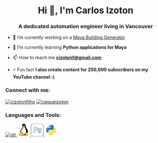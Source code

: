 <h1 align="center">Hi 👋, I'm Carlos Izoton</h1>
<h3 align="center">A dedicated automation engineer living in Vancouver</h3>

- 🔭 I’m currently working on a [Maya Building Generator](https://github.com/caiqueizoton/maya-building-generator)

- 🌱 I’m currently learning **Python applications for Maya**

- 📫 How to reach me **cizotonf@gmail.com**

- ⚡ Fun fact **I also create content for 250,000 subscribers on my YouTube channel :)**

<h3 align="left">Connect with me:</h3>
<p align="left">
<a href="https://linkedin.com/in/cizotonfilho" target="blank"><img align="center" src="https://raw.githubusercontent.com/rahuldkjain/github-profile-readme-generator/master/src/images/icons/Social/linked-in-alt.svg" alt="cizotonfilho" height="30" width="40" /></a>
<a href="https://www.youtube.com/c/caiqueizoton" target="blank"><img align="center" src="https://raw.githubusercontent.com/rahuldkjain/github-profile-readme-generator/master/src/images/icons/Social/youtube.svg" alt="caiqueizoton" height="30" width="40" /></a>
</p>

<h3 align="left">Languages and Tools:</h3>
<p align="left"> <a href="https://git-scm.com/" target="_blank" rel="noreferrer"> <img src="https://www.vectorlogo.zone/logos/git-scm/git-scm-icon.svg" alt="git" width="40" height="40"/> </a> <a href="https://www.linux.org/" target="_blank" rel="noreferrer"> <img src="https://raw.githubusercontent.com/devicons/devicon/master/icons/linux/linux-original.svg" alt="linux" width="40" height="40"/> </a> <a href="https://www.photoshop.com/en" target="_blank" rel="noreferrer"> <img src="https://raw.githubusercontent.com/devicons/devicon/master/icons/photoshop/photoshop-line.svg" alt="photoshop" width="40" height="40"/> </a> <a href="https://www.python.org" target="_blank" rel="noreferrer"> <img src="https://raw.githubusercontent.com/devicons/devicon/master/icons/python/python-original.svg" alt="python" width="40" height="40"/> </a> </p>
